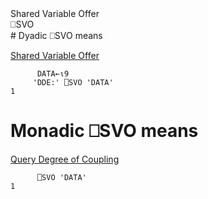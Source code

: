<div class="heading">
  <div class="name">Shared Variable Offer</div>
  <div class="command">⎕SVO</div>
</div>
# Dyadic ⎕SVO means

[Shared Variable Offer](/shared-variable-offer.md#)
```apl
      DATA←⍳9
     'DDE:' ⎕SVO 'DATA'
1
```

# Monadic ⎕SVO means

[Query Degree of Coupling](/query-degree-of-coupling.md#)
```apl
      ⎕SVO 'DATA'
1
```
